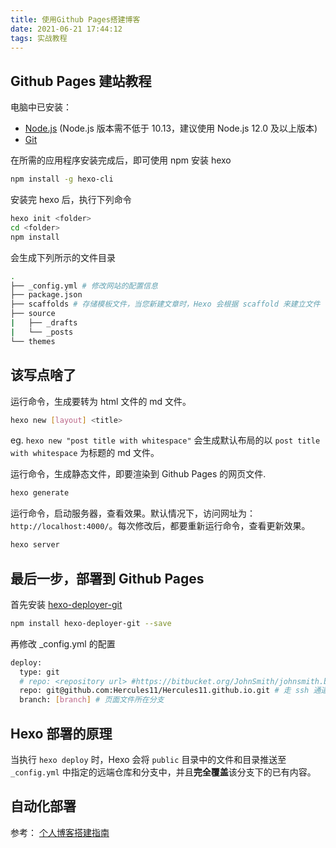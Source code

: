 ```yaml
---
title: 使用Github Pages搭建博客
date: 2021-06-21 17:44:12
tags: 实战教程
---
```


## Github Pages 建站教程

电脑中已安装：

- [Node.js](http://nodejs.org/) (Node.js 版本需不低于 10.13，建议使用 Node.js 12.0 及以上版本)
- [Git](http://git-scm.com/)

在所需的应用程序安装完成后，即可使用 npm 安装 hexo

```bash
npm install -g hexo-cli
```

安装完 hexo 后，执行下列命令

```bash
hexo init <folder>
cd <folder>
npm install
```

会生成下列所示的文件目录

```bash
.
├── _config.yml # 修改网站的配置信息
├── package.json
├── scaffolds # 存储模板文件，当您新建文章时，Hexo 会根据 scaffold 来建立文件
├── source
|   ├── _drafts
|   └── _posts
└── themes
```



## 该写点啥了

运行命令，生成要转为 html 文件的 md 文件。

```bash
hexo new [layout] <title>
```

eg. `hexo new "post title with whitespace"` 会生成默认布局的以 `post title with whitespace` 为标题的 md 文件。

运行命令，生成静态文件，即要渲染到 Github Pages 的网页文件.

```bash
hexo generate 
```

运行命令，启动服务器，查看效果。默认情况下，访问网址为： `http://localhost:4000/`。每次修改后，都要重新运行命令，查看更新效果。

```bash
hexo server
```

## 最后一步，部署到 Github Pages

首先安装 [hexo-deployer-git](https://github.com/hexojs/hexo-deployer-git)

```bash
npm install hexo-deployer-git --save	
```

再修改 _config.yml 的配置

```bash
deploy:
  type: git
  # repo: <repository url> #https://bitbucket.org/JohnSmith/johnsmith.bitbucket.io
  repo: git@github.com:Hercules11/Hercules11.github.io.git # 走 ssh 通道, 不用输入用户名、密码
  branch: [branch] # 页面文件所在分支
```

## Hexo 部署的原理

当执行 `hexo deploy` 时，Hexo 会将 `public` 目录中的文件和目录推送至 `_config.yml` 中指定的远端仓库和分支中，并且**完全覆盖**该分支下的已有内容。

## 自动化部署

参考： [个人博客搭建指南](https://chuyang-fe.github.io/2021/03/28/%E7%AC%AC%E4%B8%80%E6%AC%A1%E6%90%AD%E5%BB%BA%E5%8D%9A%E5%AE%A2%E8%AE%B0%E5%BD%95/) 


